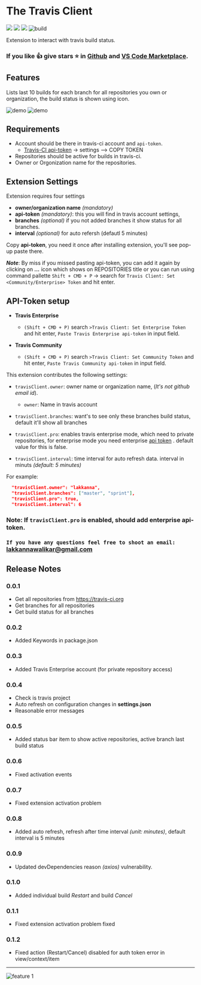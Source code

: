 # The Travis Client

[![](https://vsmarketplacebadge.apphb.com/version-short/Lakkannawalikar.the-travis-client.svg)](https://marketplace.visualstudio.com/items?itemName=lakkanna.the-travis-client)
[![](https://vsmarketplacebadge.apphb.com/downloads-short/Lakkannawalikar.the-travis-client.svg)](https://marketplace.visualstudio.com/items?itemName=Lakkannawalikar.the-travis-client)
[![](https://vsmarketplacebadge.apphb.com/rating-short/Lakkannawalikar.the-travis-client.svg)](https://marketplace.visualstudio.com/items?itemName=Lakkannawalikar.the-travis-client)
![build](https://travis-ci.org/Lakkanna/the-travis-client.svg?branch=master)

Extension to interact with travis build status.

### If you like 👍 give stars ⭐️ in [Github](https://github.com/Lakkanna/the-travis-client) and [VS Code Marketplace](https://marketplace.visualstudio.com/items?itemName=Lakkannawalikar.the-travis-client&ssr=false#review-details).

## Features

Lists last 10 builds for each branch for all repositories you own or organization, the build status is shown using icon.

![demo](images/demo2.png) ![demo](images/demo3.png)

## Requirements

- Account should be there in travis-ci account and `api-token`.
  - [Travis-CI api-token](https://travis-ci.org/account/preferences) -> settings --> COPY TOKEN
- Repositories should be active for builds in travis-ci.
- Owner or Orgonization name for the repositories.

## Extension Settings

Extension requires four settings

- **owner/organization name** _(mandatory)_
- **api-token** _(mandatory)_: this you will find in travis account settings,
- **branches** _(optional)_ if you not added branches it show status for all branches.
- **interval** _(optional)_ for auto refersh (defautl 5 minutes)

Copy **api-token**, you need it once after installing extension, you'll see pop-up paste there.

**_Note_**: By miss if you missed pasting api-token, you can add it again by clicking on **_..._** icon which shows on REPOSITORIES title or you can run using command pallette `Shift + CMD + P` -> search for `Travis Client: Set <Community/Enterprise> Token` and hit enter.

## API-Token setup

- **Travis Enterprise**

  - `(Shift + CMD + P)` search `>Travis Client: Set Enterprise Token` and hit enter, `Paste Travis Enterprise api-token` in input field.

- **Travis Community**
  - `(Shift + CMD + P)` search `>Travis Client: Set Community Token` and hit enter, `Paste Travis Community api-token` in input field.

This extension contributes the following settings:

- `travisClient.owner`: owner name or organization name, (_It's not github email id_).

  - `owner`: Name in travis account

- `travisClient.branches`: want's to see only these branches build status, default it'll show all branches
- `travisClient.pro`: enables travis enterprise mode, which need to private repositories, for enterprise mode you need enterprise [api token](https://travis-ci.com/account/preferences) .
  default value for this is false.

- `travisClient.interval`: time interval for auto refresh data. interval in minuts _(default: 5 minutes)_

For example:

  ```json
    "travisClient.owner": "lakkanna",
    "travisClient.branches": ["master", "sprint"],
    "travisClient.pro": true,
    "travisClient.interval": 6
  ```

### Note: If `travisClient.pro` is enabled, should add enterprise api-token.

### `If you have any questions feel free to shoot an email: ` lakkannawalikar@gmail.com

## Release Notes

### 0.0.1
- Get all repositories from https://travis-ci.org
- Get branches for all repositories
- Get build status for all branches

### 0.0.2
- Added Keywords in package.json

### 0.0.3
- Added Travis Enterprise account (for private repository access)

### 0.0.4
- Check is travis project
- Auto refresh on configuration changes in **settings.json**
- Reasonable error messages

### 0.0.5
- Added status bar item to show active repositories, active branch last build status

### 0.0.6
- Fixed activation events

### 0.0.7
- Fixed extension activation problem

### 0.0.8
- Added auto refresh, refresh after time interval _(unit: minutes)_, default interval is 5 minutes

### 0.0.9
- Updated devDependencies reason _(axios)_ vulnerability.

### 0.1.0
- Added individual build *Restart* and build *Cancel*

### 0.1.1
- Fixed extension activation problem fixed

### 0.1.2
- Fixed action (Restart/Cancel)  disabled for auth token error in view/context/item
---

![feature 1](images/demo1.png)
